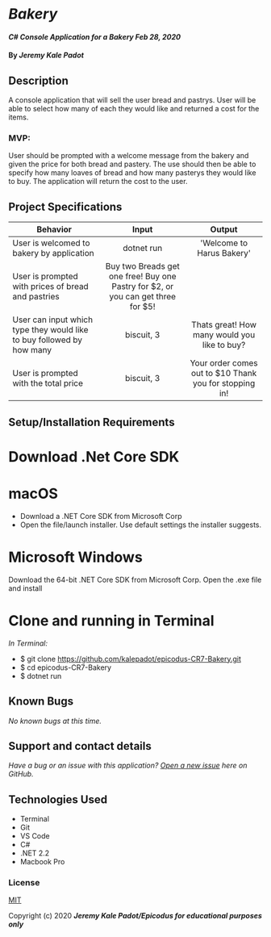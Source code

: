 # _Bakery_

#### _C# Console Application for a Bakery Feb 28, 2020_

#### By _**Jeremy Kale Padot**_

## Description
A console application that will sell the user bread and pastrys. User will be able to select how many of each they would like and returned a cost for the items.

 ###  MVP:
User should be prompted with a welcome message from the bakery and given the price for both bread and pastery. The use should then be able to specify how many loaves of bread and how many pasterys they would like to buy. The application will return the cost to the user. 



## Project Specifications

| Behavior | Input | Output |
|---|:---:|:---:|
|User is welcomed to bakery by application|dotnet run| 'Welcome to Harus Bakery'|
|User is prompted with prices of bread and pastries|Buy two Breads get one free! Buy one Pastry for $2, or you can get three for $5!|
|User can input which type they would like to buy followed by how many|biscuit, 3|Thats great! How many would you like to buy?|
|User is prompted with the total price | biscuit, 3 |Your order comes out to $10 Thank you for stopping in!|

## Setup/Installation Requirements

# Download .Net Core SDK
 
# macOS
* Download a .NET Core SDK from Microsoft Corp
* Open the file/launch installer. Use default settings the installer suggests.
# Microsoft Windows
Download the 64-bit .NET Core SDK from Microsoft Corp.
Open the .exe file and install

# Clone and running in Terminal
_In Terminal:_

* $ git clone https://github.com/kalepadot/epicodus-CR7-Bakery.git
* $ cd epicodus-CR7-Bakery
* $ dotnet run



## Known Bugs

_No known bugs at this time._

## Support and contact details

_Have a bug or an issue with this application? [Open a new issue](https://github.com/kalepadot/epicodus-CR7-Bakery) here on GitHub._

## Technologies Used
* Terminal
* Git
* VS Code
* C#
* .NET 2.2
* Macbook Pro
### License

[MIT](https://choosealicense.com/licenses/mit/)

Copyright (c) 2020 **_Jeremy Kale Padot/Epicodus for educational purposes only_**